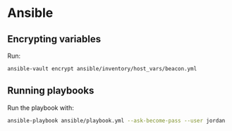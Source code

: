 # Ansible

## Encrypting variables

Run:

```bash
ansible-vault encrypt ansible/inventory/host_vars/beacon.yml
```

## Running playbooks

Run the playbook with:

```bash
ansible-playbook ansible/playbook.yml --ask-become-pass --user jordan
```